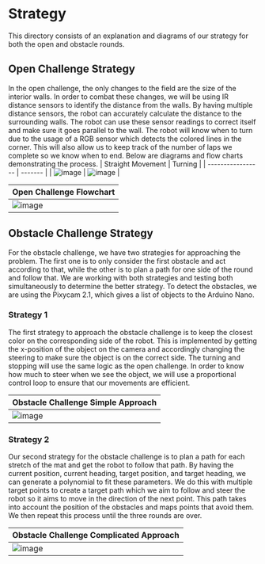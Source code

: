 Strategy
====

This directory consists of an explanation and diagrams of our strategy for both the open and obstacle rounds.

## Open Challenge Strategy

In the open challenge, the only changes to the field are the size of the interior walls. In order to combat these changes, we will be using IR distance sensors to identify the distance from the walls. By having multiple distance sensors, the robot can accurately calculate the distance to the surrounding walls. The robot can use these sensor readings to correct itself and make sure it goes parallel to the wall. The robot will know when to turn due to the usage of a RGB sensor which detects the colored lines in the corner. This will also allow us to keep track of the number of laps we complete so we know when to end. Below are diagrams and flow charts demonstrating the process.
| Straight Movement | Turning |
| ----------------- | ------- |
| ![image](https://drive.google.com/file/d/1sl-HCauvqxThJZm0eeGbrZbrhHrH50nJ/view?usp=drive_link) | ![image](https://drive.google.com/file/d/1nIDDyOZn28JYcaWRNiBgwWf6LNt0vX17/view?usp=drive_link) |

| Open Challenge Flowchart |
| ------------------------ |
| ![image](https://drive.google.com/file/d/1_4qiJSqqLnAqw7ilf54cnIb5HE8X9X17/view?usp=drive_link) |

## Obstacle Challenge Strategy

For the obstacle challenge, we have two strategies for approaching the problem. The first one is to only consider the first obstacle and act according to that, while the other is to plan a path for one side of the round and follow that. We are working with both strategies and testing both simultaneously to determine the better strategy. To detect the obstacles, we are using the Pixycam 2.1, which gives a list of objects to the Arduino Nano.

### Strategy 1

The first strategy to approach the obstacle challenge is to keep the closest color on the corresponding side of the robot. This is implemented by getting the x-position of the object on the camera and accordingly changing the steering to make sure the object is on the correct side. The turning and stopping will use the same logic as the open challenge. In order to know how much to steer when we see the object, we will use a proportional control loop to ensure that our movements are efficient.

| Obstacle Challenge Simple Approach |
| ---------------------------------- |
| ![image](https://drive.google.com/file/d/18gsX1JlRYennzsx7GrNMAYbRCy7gM8yc/view?usp=drive_link) |

### Strategy 2

Our second strategy for the obstacle challenge is to plan a path for each stretch of the mat and get the robot to follow that path. By having the current position, current heading, target position, and target heading, we can generate a polynomial to fit these parameters. We do this with multiple target points to create a target path which we aim to follow and steer the robot so it aims to move in the direction of the next point. This path takes into account the position of the obstacles and maps points that avoid them. We then repeat this process until the three rounds are over. 

| Obstacle Challenge Complicated Approach |
| ---------------------------------- |
| ![image](https://drive.google.com/file/d/1dFHU8QVgc9cSyHeG_vhY4EH8VAXhCVJk/view?usp=drive_link) |
